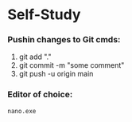 # Self-Study

### Pushin changes to Git cmds:


1. git add "."
2. git commit -m "some comment"
3. git push -u origin main

### Editor of choice:

```nano.exe```
